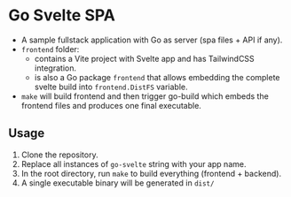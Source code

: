 # Go Svelte SPA

- A sample fullstack application with Go as server (spa files + API if any).
- `frontend` folder:
  - contains a Vite project with Svelte app and has TailwindCSS integration.
  - is also a Go package `frontend` that allows embedding the complete svelte build into `frontend.DistFS` variable.
- `make` will build frontend and then trigger go-build which embeds the frontend files and produces one final executable.

## Usage

1. Clone the repository.
2. Replace all instances of `go-svelte` string with your app name.
3. In the root directory, run `make` to build everything (frontend + backend).
4. A single executable binary will be generated in `dist/`
